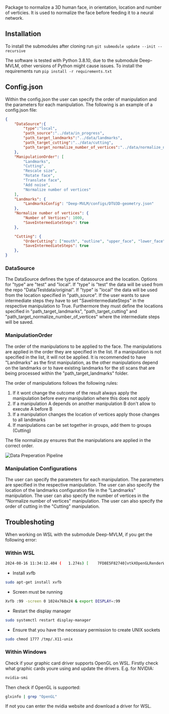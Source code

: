 Package to normalize a 3D human face, in orientation, location and number of verticies. It is used to normalize the face before feeding it to a neural network.

## Installation

To install the submodules after cloning run
``` git submodule update --init --recursive ```

The software is tested with Python 3.8.10, due to the submodule Deep-MVLM, other versions of Python might cause issues.
To install the requirements run
``` pip install -r requirements.txt ```

## Config.json
Within the config.json the user can specify the order of manipulation and the parameters for each manipulation.
The following is an example of a config.json file:

```json
{
    "DataSource":{
        "type":"local",
        "path_source":"../data/in_progress",
        "path_target_landmarks":"../data/landmarks",
        "path_target_cutting":"../data/cutting",
        "path_target_normalize_number_of_vertices":"../data/normalize_number_of_vertices"
    },
    "ManipulationOrder": [
        "Landmarks",
        "Cutting",
        "Rescale size",
        "Rotate face",
        "Translate face",
        "Add noise",
        "Normalize number of vertices"
    ],
    "Landmarks": {
        "LandmarksConfig": "Deep-MVLM/configs/DTU3D-geometry.json"
    },
    "Normalize number of vertices": {
        "Number of Vertices": 1000,
        "SaveIntermediateSteps": true
    },

    "Cutting": {
        "OrderCutting": ["mouth", "outline", "upper_face", "lower_face"],
        "SaveIntermediateSteps": true
    },
}
```

### DataSource
The DataSource defines the type of datasource and the location. Options for "type" are "test" and "local". If "type" is "test" the data will be used from the repo "Data/Testdata/original".
If "type" is "local" the data will be used from the location specified in "path_source". If the user wants to save intermediate steps they have to set "SaveIntermediateSteps" in the respective manipulation to True. Furthermore they must define the locations specified in "path_target_landmarks", "path_target_cutting" and "path_target_normalize_number_of_vertices" where the intermediate steps will be saved.

### ManipulationOrder
The order of the manipulations to be applied to the face. The manipulations are applied in the order they are specified in the list. If a manipulation is not specified in the list, it will not be applied. It is recommended to have "Landmarks" as the first manipulation, as the other manipulations depend on the landmarks or to have existing landmarks for the stl scans that are being processed within the "path_target_landmarks" folder.

The order of manipulations follows the following rules:
1. If it wont change the outcome of the result always apply the manipulation before every manipulation where this does not apply
2. If a manipulation A depends on another manipulation B don't allow to execute A before B
3. If a manipulation changes the location of vertices apply those changes to all landmarks
4. If manipulations can be set together in groups, add them to groups (Cutting)

The file normalize.py ensures that the manipulations are applied in the correct order.

![Data Preperation Pipeline](Documentation/data_preperation_pipeline.png)

### Manipulation Configurations
The user can specify the parameters for each manipulation. The parameters are specified in the respective manipulation. The user can also specify the location of the landmarks configuration file in the "Landmarks" manipulation. The user can also specify the number of vertices in the "Normalize number of vertices" manipulation. The user can also specify the order of cutting in the "Cutting" manipulation.



## Troubleshoting

When working on WSL with the submodule Deep-MVLM, if you get the following error:
### Within WSL
```bash
2024-08-16 11:34:12.404 (   1.274s) [    7FD8E5F82740]vtkXOpenGLRenderWindow.:456    ERR| vtkXOpenGLRenderWindow (0xc2dab40): bad X server connection. DISPLAY=localhost:0.0. Aborting.
```

- Install xvfb
```bash
sudo apt-get install xvfb
```
- Screen must be running
```bash
Xvfb :99 -screen 0 1024x768x24 & export DISPLAY=:99
```
- Restart the display manager
```bash
sudo systemctl restart display-manager
```
- Ensure that you have the necessary permission to create UNIX sockets
```bash
sudo chmod 1777 /tmp/.X11-unix
```
### Within Windows
Check if your graphic card driver supports OpenGL on WSL.
Firstly check what graphic cards youre using and update the drivers. E.g. for NVIDIA:
```bash
nvidia-smi
```
Then check if OpenGL is supported:
```bash
glxinfo | grep "OpenGL"
```
If not you can enter the nvidia website and download a driver for WSL.
